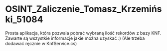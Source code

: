# OSINT_Zaliczenie_Tomasz_Krzemiński_51084

Prosta aplikacja, która pozwala pobrać wybraną ilość rekordów z bazy KNF.
Zawarte są wszystkie informacje jakie można uzyskać :) (Ale trzeba dodawać ręcznie w KnfService.cs)
